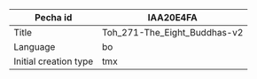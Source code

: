 |Pecha id | IAA20E4FA
| --- | --- 
|Title | Toh_271-The_Eight_Buddhas-v2 
|Language | bo
|Initial creation type | tmx